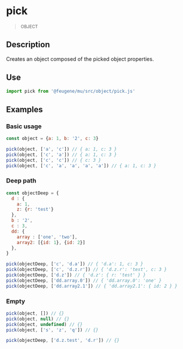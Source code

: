 # pick

> <small>OBJECT</small>

## Description

Creates an object composed of the picked object properties.

## Use

```js
import pick from '@feugene/mu/src/object/pick.js'
```

## Examples

### Basic usage

```js
const object = {a: 1, b: '2', c: 3}

pick(object, ['a', 'c']) // { a: 1, c: 3 }
pick(object, ['c', 'a']) // { a: 1, c: 3 }
pick(object, ['c', 'c']) // { c: 3 }
pick(object, ['c', 'a', 'a', 'a', 'a']) // { a: 1, c: 3 }
```

### Deep path

```js
const objectDeep = {
  d : {
    a: 1,
    z: {r: 'test'}
  },
  b : '2',
  c : 3,
  dd: {
    array : ['one', 'two'],
    array2: [{id: 1}, {id: 2}]
  },
}

pick(objectDeep, ['c', 'd.a']) // { 'd.a': 1, c: 3 }
pick(objectDeep, ['c', 'd.z.r']) // { 'd.z.r': 'test', c: 3 }
pick(objectDeep, ['d.z']) // { 'd.z': { r: 'test' } }
pick(objectDeep, ['dd.array.0']) // { 'dd.array.0': 'one' }
pick(objectDeep, ['dd.array2.1']) // { 'dd.array2.1': { id: 2 } }
```

### Empty

```js
pick(object, []) // {}
pick(object, null) // {}
pick(object, undefined) // {}
pick(object, ['s', 'z', 'q']) // {}

pick(objectDeep, ['d.z.test', 'd.r']) // {}
```
